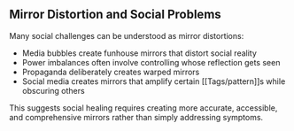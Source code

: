 ## Mirror Distortion and Social Problems

Many social challenges can be understood as mirror distortions:

- Media bubbles create funhouse mirrors that distort social reality
- Power imbalances often involve controlling whose reflection gets seen
- Propaganda deliberately creates warped mirrors
- Social media creates mirrors that amplify certain [[Tags/pattern]]s while obscuring others

This suggests social healing requires creating more accurate, accessible, and comprehensive mirrors rather than simply addressing symptoms.